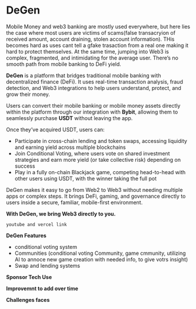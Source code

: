 # DeGen

Mobile Money and web3 banking are mostly used everywhere, but here lies the case where most users are victims of scams(false transacryion of received amount, account draining, stolen account information). THis becomes hard as uses cant tell a gfake trasaction from a real one making it hard to protect themselves. At the same time, jumping into Web3 is complex, fragmented, and intimidating for the average user. There’s no smooth path from mobile banking to DeFi yield.

**DeGen** is a platform that bridges traditional mobile banking with decentralized finance (DeFi). It uses real-time transaction analysis, fraud detection, and Web3 integrations to help users understand, protect, and grow their money.

Users can convert their mobile banking or mobile money assets directly within the platform through our integration with **Bybit**, allowing them to seamlessly purchase **USDT** without leaving the app.

Once they’ve acquired USDT, users can:

- Participate in cross-chain lending and token swaps, accessing liquidity and earning yield across multiple blockchains
- Join Conditional Voting, where users vote on shared investment strategies and earn more yield (or take collective risk) depending on success
- Play in a fully on-chain Blackjack game, competing head-to-head with other users using USDT, with the winner taking the full pot

DeGen makes it easy to go from Web2 to Web3 without needing multiple apps or complex steps. It brings DeFi, gaming, and governance directly to users inside a secure, familiar, mobile-first environment.

**With DeGen, we bring Web3 directly to you.**

```
youtube and vercel link
```

**DeGen Features**
- conditional voting system
- Communities (conditional voting Community, game cmmunity, utilizing AI to annoce new game creation with needed info, to give votrs insight)
- Swap and lending systems


**Sponsor Tech Use**




**Improvemnt to add over time**



**Challenges faces**

